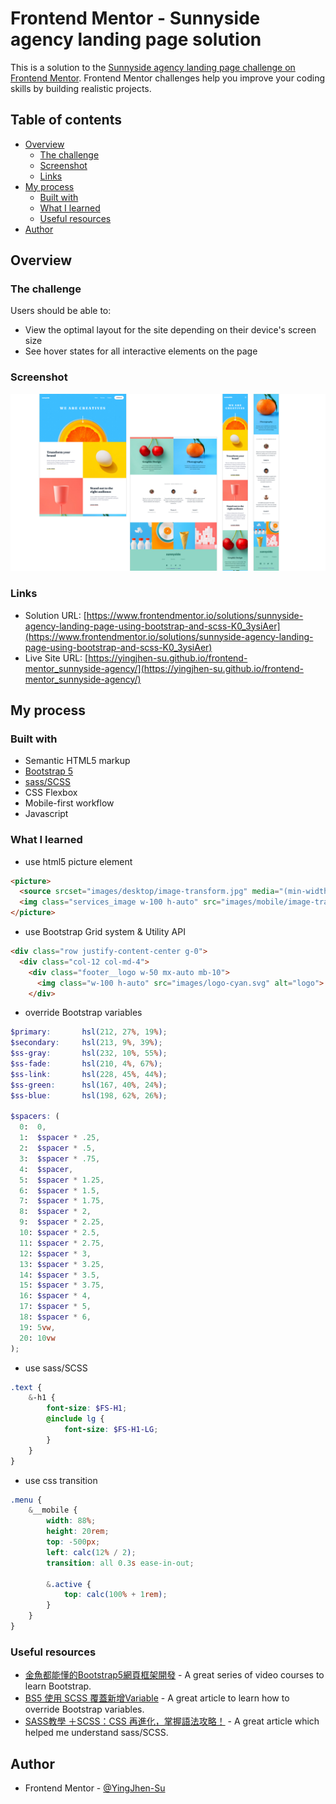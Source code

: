 # Frontend Mentor - Sunnyside agency landing page solution

This is a solution to the [Sunnyside agency landing page challenge on Frontend Mentor](https://www.frontendmentor.io/challenges/sunnyside-agency-landing-page-7yVs3B6ef). Frontend Mentor challenges help you improve your coding skills by building realistic projects.

## Table of contents <!-- omit from toc -->

- [Overview](#overview)
  - [The challenge](#the-challenge)
  - [Screenshot](#screenshot)
  - [Links](#links)
- [My process](#my-process)
  - [Built with](#built-with)
  - [What I learned](#what-i-learned)
  - [Useful resources](#useful-resources)
- [Author](#author)

## Overview

### The challenge

Users should be able to:

- View the optimal layout for the site depending on their device's screen size
- See hover states for all interactive elements on the page

### Screenshot

![screenshot](./images/screenshot.png)

### Links

- Solution URL: [https://www.frontendmentor.io/solutions/sunnyside-agency-landing-page-using-bootstrap-and-scss-K0_3ysiAer](https://www.frontendmentor.io/solutions/sunnyside-agency-landing-page-using-bootstrap-and-scss-K0_3ysiAer)
- Live Site URL: [https://yingjhen-su.github.io/frontend-mentor_sunnyside-agency/](https://yingjhen-su.github.io/frontend-mentor_sunnyside-agency/)

## My process

### Built with

- Semantic HTML5 markup
- [Bootstrap 5](https://getbootstrap.com/)
- [sass/SCSS](https://sass-lang.com/)
- CSS Flexbox
- Mobile-first workflow
- Javascript

### What I learned

- use html5 picture element
```html
<picture>
  <source srcset="images/desktop/image-transform.jpg" media="(min-width: 768px)">
  <img class="services_image w-100 h-auto" src="images/mobile/image-transform.jpg" alt="image of services">
</picture>
```

- use Bootstrap Grid system & Utility API
```html
<div class="row justify-content-center g-0">
  <div class="col-12 col-md-4">
    <div class="footer__logo w-50 mx-auto mb-10">
      <img class="w-100 h-auto" src="images/logo-cyan.svg" alt="logo">
    </div>
```

- override Bootstrap variables
```scss
$primary:       hsl(212, 27%, 19%);
$secondary:     hsl(213, 9%, 39%);
$ss-gray:       hsl(232, 10%, 55%);
$ss-fade:       hsl(210, 4%, 67%);
$ss-link:       hsl(228, 45%, 44%);
$ss-green:      hsl(167, 40%, 24%);
$ss-blue:       hsl(198, 62%, 26%);

$spacers: (
  0:  0,
  1:  $spacer * .25,
  2:  $spacer * .5,
  3:  $spacer * .75,
  4:  $spacer,
  5:  $spacer * 1.25,
  6:  $spacer * 1.5,
  7:  $spacer * 1.75,
  8:  $spacer * 2,
  9:  $spacer * 2.25,
  10: $spacer * 2.5,
  11: $spacer * 2.75,
  12: $spacer * 3,
  13: $spacer * 3.25,
  14: $spacer * 3.5,
  15: $spacer * 3.75,
  16: $spacer * 4,
  17: $spacer * 5,
  18: $spacer * 6,
  19: 5vw,
  20: 10vw
);
```

- use sass/SCSS
```scss
.text {
    &-h1 {
        font-size: $FS-H1;
        @include lg {
            font-size: $FS-H1-LG;
        }
    }
}
```

- use css transition
```scss
.menu {
    &__mobile {
        width: 88%;
        height: 20rem;
        top: -500px;
        left: calc(12% / 2);
        transition: all 0.3s ease-in-out;

        &.active {
            top: calc(100% + 1rem);
        }
    } 
}
```

### Useful resources

- [金魚都能懂的Bootstrap5網頁框架開發](https://www.youtube.com/playlist?list=PLqivELodHt3jq3oWBZfdhMu0GE7774HBW) - A great series of video courses to learn Bootstrap.
- [BS5 使用 SCSS 覆蓋新增Variable](https://hoyis-note.coderbridge.io/2021/06/01/BS5-SCSS/) - A great article to learn how to override Bootstrap variables.
- [SASS教學 ＋SCSS：CSS 再進化，掌握語法攻略！](https://frankknow.com/sass-tutorial/) - A great article which helped me understand sass/SCSS.

## Author

- Frontend Mentor - [@YingJhen-Su](https://www.frontendmentor.io/profile/YingJhen-Su)
